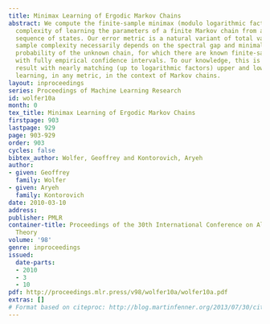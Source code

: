 ```yaml
---
title: Minimax Learning of Ergodic Markov Chains
abstract: We compute the finite-sample minimax (modulo logarithmic factors) sample
  complexity of learning the parameters of a finite Markov chain from a single long
  sequence of states. Our error metric is a natural variant of total variation. The
  sample complexity necessarily depends on the spectral gap and minimal stationary
  probability of the unknown chain, for which there are known finite-sample estimators
  with fully empirical confidence intervals. To our knowledge, this is the first PAC-type
  result with nearly matching (up to logarithmic factors) upper and lower bounds for
  learning, in any metric, in the context of Markov chains.
layout: inproceedings
series: Proceedings of Machine Learning Research
id: wolfer10a
month: 0
tex_title: Minimax Learning of Ergodic Markov Chains
firstpage: 903
lastpage: 929
page: 903-929
order: 903
cycles: false
bibtex_author: Wolfer, Geoffrey and Kontorovich, Aryeh
author:
- given: Geoffrey
  family: Wolfer
- given: Aryeh
  family: Kontorovich
date: 2010-03-10
address: 
publisher: PMLR
container-title: Proceedings of the 30th International Conference on Algorithmic Learning
  Theory
volume: '98'
genre: inproceedings
issued:
  date-parts:
  - 2010
  - 3
  - 10
pdf: http://proceedings.mlr.press/v98/wolfer10a/wolfer10a.pdf
extras: []
# Format based on citeproc: http://blog.martinfenner.org/2013/07/30/citeproc-yaml-for-bibliographies/
---
```

